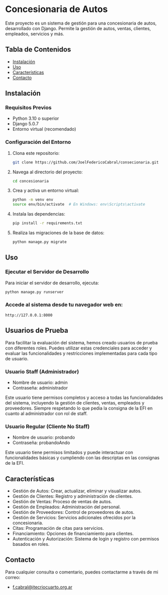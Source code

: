 # Concesionaria de Autos

Este proyecto es un sistema de gestión para una concesionaria de autos, desarrollado con Django. Permite la gestión de autos, ventas, clientes, empleados, servicios y más.

## Tabla de Contenidos

- [Instalación](#instalación)
- [Uso](#uso)
- [Características](#características)
- [Contacto](#contacto)

## Instalación

### Requisitos Previos

- Python 3.10 o superior
- Django 5.0.7
- Entorno virtual (recomendado)

### Configuración del Entorno

1. Clona este repositorio:

    ```bash
    git clone https://github.com/JoelFedericoCabral/consecionaria.git
    ```

2. Navega al directorio del proyecto:

    ```bash
    cd concesionaria
    ```

3. Crea y activa un entorno virtual:

    ```bash
    python -m venv env
    source env/bin/activate  # En Windows: env\Scripts\activate
    ```

4. Instala las dependencias:

    ```bash
    pip install -r requirements.txt
    ```

5. Realiza las migraciones de la base de datos:

    ```bash
    python manage.py migrate
    ```


## Uso

### Ejecutar el Servidor de Desarrollo

Para iniciar el servidor de desarrollo, ejecuta:

```bash
python manage.py runserver
```


### Accede al sistema desde tu navegador web en:

    http://127.0.0.1:8000


## Usuarios de Prueba
Para facilitar la evaluación del sistema, hemos creado usuarios de prueba con diferentes roles. Puedes utilizar estas credenciales para acceder y evaluar las funcionalidades y restricciones implementadas para cada tipo de usuario.

### Usuario Staff (Administrador)
- Nombre de usuario: admin
- Contraseña: administrador


Este usuario tiene permisos completos y acceso a todas las funcionalidades del sistema, incluyendo la gestión de clientes, ventas, empleados y proveedores. Siempre respetando lo que pedia la consigna de la EFI en cuanto al administrador con rol de staff.


### Usuario Regular (Cliente No Staff)
- Nombre de usuario: probando
- Contraseña: probandoAndo


Este usuario tiene permisos limitados y puede interactuar con funcionalidades básicas y cumpliendo con las descriptas en las consignas de la EFI.


## Características
- Gestión de Autos: Crear, actualizar, eliminar y visualizar autos.
- Gestión de Clientes: Registro y administración de clientes.
- Gestión de Ventas: Proceso de ventas de autos.
- Gestión de Empleados: Administración del personal.
- Gestión de Proveedores: Control de proveedores de autos.
- Gestión de Servicios: Servicios adicionales ofrecidos por la concesionaria.
- Citas: Programación de citas para servicios.
- Financiamiento: Opciones de financiamiento para clientes.
- Autenticación y Autorización: Sistema de login y registro con permisos basados en roles.


## Contacto
Para cualquier consulta o comentario, puedes contactarme a través de mi correo: 
- f.cabral@itecriocuarto.org.ar

